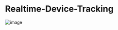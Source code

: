 # Realtime-Device-Tracking

![image](https://github.com/user-attachments/assets/4f86d7b0-d897-4490-b387-ffed5ca7f2f6)


